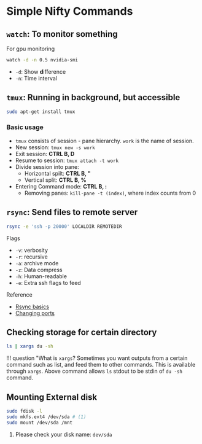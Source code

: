 # Simple Nifty Commands

## `watch`: To monitor something
For gpu monitoring
```bash
watch -d -n 0.5 nvidia-smi
```
- `-d`: Show **d**ifference
- `-n`: Time interval

## `tmux`: Running in background, but accessible
```bash title="Installing tmux"
sudo apt-get install tmux
```

### Basic usage
* `tmux` consists of session - pane hierarchy.
`work` is the name of session.
* New session: `tmux new -s work`
* Exit session: **CTRL B, D**
* Resume to session: `tmux attach -t work`
* Divide session into pane:
    - Horizontal spilt: **CTRL B, "**
    - Vertical split: **CTRL B, %**
* Entering Command mode: **CTRL B, :**
    - Removing panes: `kill-pane -t (index)`, where index counts from 0

## `rsync`: Send files to remote server
``` bash title="Basic rsync usage"
rsync -e 'ssh -p 20000' LOCALDIR REMOTEDIR
```
Flags

* `-v`: verbosity
* `-r`: recursive
* `-a`: archive mode
* `-z`: Data compress
* `-h`: Human-readable
* `-e`: Extra ssh flags to feed


Reference
- [Rsync basics](https://www.lesstif.com/system-admin/rsync-data-backup-12943658.html)
- [Changing ports](https://gkstamin.tistory.com/entry/Linux-rsync%EC%8B%9C-ssh-%ED%8F%AC%ED%8A%B8-%EB%B3%80%EA%B2%BD-%EB%B0%8F-%EC%82%AC%EC%9A%A9)

## Checking storage for certain directory

```bash
ls | xargs du -sh
```
!!! question "What is `xargs`?
    Sometimes you want outputs from a certain command such as list, and feed them to other commands. This is available through `xargs`. Above command allows `ls` stdout to be stdin of `du -sh` command.
## Mounting External disk
``` bash title="Mounting external disk"
sudo fdisk -l
sudo mkfs.ext4 /dev/sda # (1)
sudo mount /dev/sda /mnt
```

1. Please check your disk name: `dev/sda`